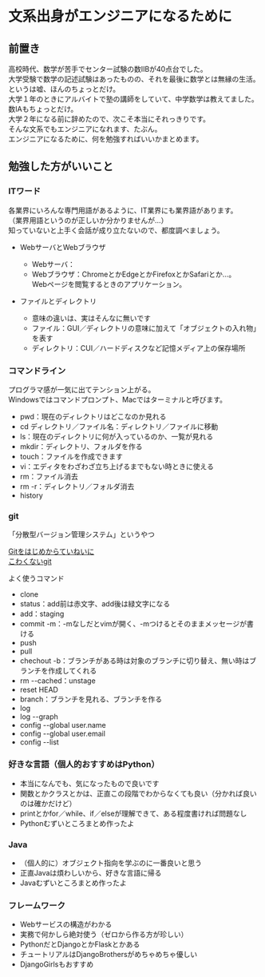 # 文系出身がエンジニアになるために
## 前置き
高校時代、数学が苦手でセンター試験の数ⅡBが40点台でした。  
大学受験で数学の記述試験はあったものの、それを最後に数学とは無縁の生活。  
というは嘘、ほんのちょっとだけ。  
大学１年のときにアルバイトで塾の講師をしていて、中学数学は教えてました。  
数ⅠAもちょっとだけ。  
大学２年になる前に辞めたので、次こそ本当にそれっきりです。  
そんな文系でもエンジニアになれます、たぶん。  
エンジニアになるために、何を勉強すればいいかまとめます。

## 勉強した方がいいこと
### ITワード

各業界にいろんな専門用語があるように、IT業界にも業界語があります。  
（業界用語というのが正しいか分かりませんが…）  
知っていないと上手く会話が成り立たないので、都度調べましょう。  
* WebサーバとWebブラウザ
    * Webサーバ：
    * Webブラウザ：ChromeとかEdgeとかFirefoxとかSafariとか…。  
    Webページを閲覧するときのアプリケーション。

* ファイルとディレクトリ
    * 意味の違いは、実はそんなに無いです
    * ファイル：GUI／ディレクトリの意味に加えて「オブジェクトの入れ物」を表す
    * ディレクトリ：CUI／ハードディスクなど記憶メディア上の保存場所

### コマンドライン
プログラマ感が一気に出てテンション上がる。  
Windowsではコマンドプロンプト、Macではターミナルと呼びます。
* pwd：現在のディレクトリはどこなのか見れる
* cd ディレクトリ／ファイル名：ディレクトリ／ファイルに移動
* ls：現在のディレクトリに何が入っているのか、一覧が見れる
* mkdir：ディレクトリ、フォルダを作る
* touch：ファイルを作成できます
* vi：エディタをわざわざ立ち上げるまでもない時ときに使える
* rm：ファイル消去
* rm -r：ディレクトリ／フォルダ消去
* history

### git
「分散型バージョン管理システム」というやつ  

[Gitをはじめからていねいに](https://github.com/Shinpeim/introduction-to-git)  
[こわくないgit](https://www.slideshare.net/kotas/git-15276118)

よく使うコマンド
* clone
* status：add前は赤文字、add後は緑文字になる
* add：staging
* commit -m：-mなしだとvimが開く、-mつけるとそのままメッセージが書ける
* push
* pull
* chechout -b：ブランチがある時は対象のブランチに切り替え、無い時はブランチを作成してくれる
* rm --cached：unstage
* reset HEAD
* branch：ブランチを見れる、ブランチを作る
* log
* log --graph
* config --global user.name
* config --global user.email
* config --list

### 好きな言語（個人的おすすめはPython）
* 本当になんでも、気になったもので良いです
* 関数とかクラスとかは、正直この段階でわからなくても良い（分かれば良いのは確かだけど）
* printとかfor／while、if／elseが理解できて、ある程度書ければ問題なし
* Pythonむずいところまとめ作ったよ

### Java
* （個人的に）オブジェクト指向を学ぶのに一番良いと思う
* 正直Javaは煩わしいから、好きな言語に帰る
* Javaむずいところまとめ作ったよ

### フレームワーク
* Webサービスの構造がわかる
* 実務で何かしら絶対使う（ゼロから作る方が珍しい）
* PythonだとDjangoとかFlaskとかある
* チュートリアルはDjangoBrothersがめちゃめちゃ優しい
* DjangoGirlsもおすすめ

